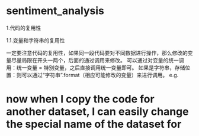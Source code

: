 # sentiment_analysis

1.代码的复用性

1.1.变量和字符串的复用性

一定要注意代码的复用性，如果同一段代码要对不同数据进行操作，那么修改的变量尽量局限在开头一两个，后面的通过调用来修改。
可以通过对变量的统一调用：统一变量 = 特别变量，之后直接调用统一变量即可。
如果是字符串，存储位置：则可以通过“字符串”.format（相应可能修改的变量）来进行调用。
e.g.
# now when I copy the code for another dataset, I can easily change the special name of the dataset for 
